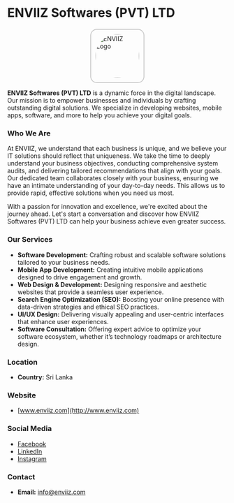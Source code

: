 # ENVIIZ Softwares (PVT) LTD

<div style="display: flex; justify-content: center; align-items: center; margin-top: 20px; ">
  <div style="border: 2px solid #ccc; border-radius: 15px; padding: 10px; display: inline-block;">
    <img src="https://scontent.fcmb2-2.fna.fbcdn.net/v/t39.30808-6/302273640_119912737482676_7499403690105497320_n.jpg?_nc_cat=101&ccb=1-7&_nc_sid=6ee11a&_nc_ohc=b6lmG3Sap8sQ7kNvgEmYqh2&_nc_ht=scontent.fcmb2-2.fna&_nc_gid=Az-yeDAY95uz7SZOu8pJCyi&oh=00_AYAsyrdmDSEqbO0CGhSCtClSqlPL2647lhWlS_E1vT22pg&oe=66F83BC3" alt="ENVIIZ Logo" style="border-radius: 105px; width: 100px;">
  </div>
</div>

**ENVIIZ Softwares (PVT) LTD** is a dynamic force in the digital landscape. Our mission is to empower businesses and individuals by crafting outstanding digital solutions. We specialize in developing websites, mobile apps, software, and more to help you achieve your digital goals.

### Who We Are

At ENVIIZ, we understand that each business is unique, and we believe your IT solutions should reflect that uniqueness. We take the time to deeply understand your business objectives, conducting comprehensive system audits, and delivering tailored recommendations that align with your goals. Our dedicated team collaborates closely with your business, ensuring we have an intimate understanding of your day-to-day needs. This allows us to provide rapid, effective solutions when you need us most.

With a passion for innovation and excellence, we're excited about the journey ahead. Let's start a conversation and discover how ENVIIZ Softwares (PVT) LTD can help your business achieve even greater success.

### Our Services

- **Software Development:** Crafting robust and scalable software solutions tailored to your business needs.
- **Mobile App Development:** Creating intuitive mobile applications designed to drive engagement and growth.
- **Web Design & Development:** Designing responsive and aesthetic websites that provide a seamless user experience.
- **Search Engine Optimization (SEO):** Boosting your online presence with data-driven strategies and ethical SEO practices.
- **UI/UX Design:** Delivering visually appealing and user-centric interfaces that enhance user experiences.
- **Software Consultation:** Offering expert advice to optimize your software ecosystem, whether it’s technology roadmaps or architecture design.

### Location
- **Country:** Sri Lanka

### Website
- [www.enviiz.com](http://www.enviiz.com)

### Social Media
- [Facebook](https://www.facebook.com/enviizsoftware)
- [LinkedIn](https://www.linkedin.com/company/enviizsoftwares)
- [Instagram](https://www.instagram.com/enviizsoftwares)

### Contact
- **Email:** [info@enviiz.com](mailto:info@enviiz.com)
